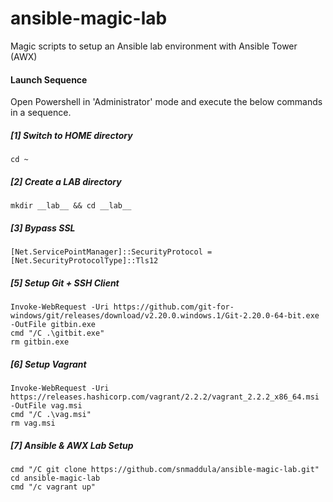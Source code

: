 # ansible-magic-lab
Magic scripts to setup an Ansible lab environment with Ansible Tower (AWX)

#### Launch Sequence
Open Powershell in 'Administrator' mode and execute the below commands in a sequence.

##### [1] Switch to HOME directory 
    cd ~

##### [2] Create a LAB directory
    mkdir __lab__ && cd __lab__

##### [3] Bypass SSL
    [Net.ServicePointManager]::SecurityProtocol = [Net.SecurityProtocolType]::Tls12

##### [5] Setup Git + SSH Client
    Invoke-WebRequest -Uri https://github.com/git-for-windows/git/releases/download/v2.20.0.windows.1/Git-2.20.0-64-bit.exe -OutFile gitbin.exe
    cmd "/C .\gitbit.exe"
    rm gitbin.exe

##### [6] Setup Vagrant
    Invoke-WebRequest -Uri https://releases.hashicorp.com/vagrant/2.2.2/vagrant_2.2.2_x86_64.msi -OutFile vag.msi
    cmd "/C .\vag.msi"
    rm vag.msi
    
##### [7] Ansible & AWX Lab Setup
    cmd "/C git clone https://github.com/snmaddula/ansible-magic-lab.git"
    cd ansible-magic-lab
    cmd "/c vagrant up"
    


    
    

